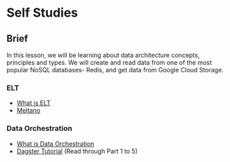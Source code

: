 # Self Studies

## Brief

In this lesson, we will be learning about data architecture concepts, principles and types. We will create and read data from one of the most popular NoSQL databases- Redis,
and get data from Google Cloud Storage.

### ELT

- [What is ELT](https://www.talend.com/resources/what-is-elt/)
- [Meltano](https://www.mighty.digital/blog/meltano-the-framework-for-next-generation-data-pipelines)

### Data Orchestration

- [What is Data Orchestration](https://www.montecarlodata.com/blog-what-is-data-orchestration/)
- [Dagster Tutorial](https://docs.dagster.io/tutorial/introduction) (Read through Part 1 to 5)
